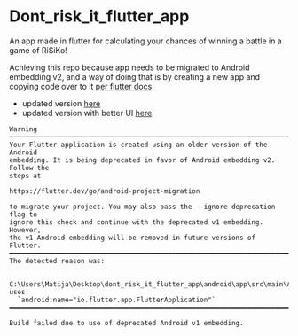 # Dont_risk_it_flutter_app

An app made in flutter for calculating your chances of winning a battle in a game of RiSiKo!

Achieving this repo because app needs to be migrated to Android embedding v2, and a way of doing that is by creating a new app and copying code over to it [per flutter docs](https://docs.flutter.dev/development/platform-integration/android/androidx-migration)     

- updated version [here](https://github.com/m9s7/Dont_Risk_It)
- updated version with better UI [here](https://github.com/m9s7/Dont_Risk_It_complexUI)

```
Warning
──────────────────────────────────────────────────────────────────────────────
Your Flutter application is created using an older version of the Android
embedding. It is being deprecated in favor of Android embedding v2. Follow the
steps at

https://flutter.dev/go/android-project-migration

to migrate your project. You may also pass the --ignore-deprecation flag to
ignore this check and continue with the deprecated v1 embedding. However,
the v1 Android embedding will be removed in future versions of Flutter.
━━━━━━━━━━━━━━━━━━━━━━━━━━━━━━━━━━━━━━━━━━━━━━━━━━━━━━━━━━━━━━━━━━━━━━━━━━━━━━
The detected reason was:

  C:\Users\Matija\Desktop\dont_risk_it_flutter_app\android\app\src\main\AndroidManifest.xml uses
  `android:name="io.flutter.app.FlutterApplication"`
━━━━━━━━━━━━━━━━━━━━━━━━━━━━━━━━━━━━━━━━━━━━━━━━━━━━━━━━━━━━━━━━━━━━━━━━━━━━━━

Build failed due to use of deprecated Android v1 embedding.
```
